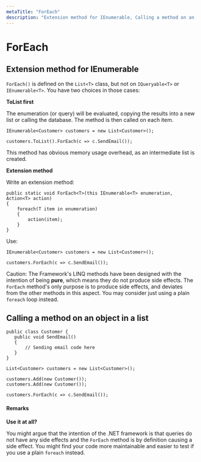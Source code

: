 ```yaml
---
metaTitle: "ForEach"
description: "Extension method for IEnumerable, Calling a method on an object in a list"
---
```


# ForEach



## Extension method for IEnumerable


`ForEach()` is defined on the `List<T>` class, but not on `IQueryable<T>` or `IEnumerable<T>`. You have two choices in those cases:

**ToList first**

The enumeration (or query) will be evaluated, copying the results into a new list or calling the database. The method is then called on each item.

```dotnet
IEnumerable<Customer> customers = new List<Customer>();

customers.ToList().ForEach(c => c.SendEmail());

```

This method has obvious memory usage overhead, as an intermediate list is created.

**Extension method**

Write an extension method:

```dotnet
public static void ForEach<T>(this IEnumerable<T> enumeration, Action<T> action)
{
    foreach(T item in enumeration)
    {
        action(item);
    }
}

```

Use:

```dotnet
IEnumerable<Customer> customers = new List<Customer>();

customers.ForEach(c => c.SendEmail());

```

Caution: The Framework's LINQ methods have been designed with the intention of being **pure**, which means they do not produce side effects. The `ForEach` method's only purpose is to produce side effects, and deviates from the other methods in this aspect. You may consider just using a plain `foreach` loop instead.



## Calling a method on an object in a list


```dotnet
public class Customer {
   public void SendEmail()
   {
       // Sending email code here
   }
}

List<Customer> customers = new List<Customer>();

customers.Add(new Customer());
customers.Add(new Customer());

customers.ForEach(c => c.SendEmail());

```



#### Remarks


**Use it at all?**

You might argue that the intention of the .NET framework is that queries do not have any side effects and the `ForEach` method is by definition causing a side effect. You might find your code more maintainable and easier to test if you use a plain `foreach` instead.

